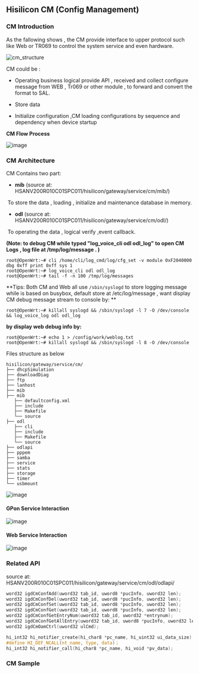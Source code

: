 

## Hisilicon CM (Config Management)

### CM Introduction

As the fallowing shows , the CM provide interface to upper protocol such like Web or TR069 to control  the system service and even hardware. 

![cm_structure](img\hisi_cm_structure.png)

CM could be :

- Operating business logical 
  provide  API  , received and collect configure message from WEB , Tr069  or other module , to forward and convert the format to SAL.

- Store data

- Initialize configuration ,CM loading configurations  by sequence and dependency  when device  startup 


**CM Flow Process**

![image](img\hi_cm_process.png)


### CM Architecture
CM Contains two part: 

- **mib** (source at:  HSANV200R010C01SPC011/hisilicon/gateway/service/cm/mib/) 

​	To store the data , loading , initialize and maintenance database in memory.

- **odl** (source at:  HSANV200R010C01SPC011/hisilicon/gateway/service/cm/odl/)

​	To operating the data , logical verify ,event callback.

**(Note:  to debug CM while typed "log_voice_cli odl odl_log" to open CM Logs , log file at /tmp/log/message . )**

```shell
root@OpenWrt:~# cli /home/cli/log_cmd/log/cfg_set -v module 0xF2040000 dbg 0xff print 0xff sys 1
root@OpenWrt:~# log_voice_cli odl odl_log
root@OpenWrt:~# tail -f -n 100 /tmp/log/messages
```

**Tips:  Both CM and Web all use ``/sbin/syslogd`` to store logging message while is based on busybox, default store at /etc/log/message , want display CM debug message stream to console by: **

```shell
root@OpenWrt:~# killall syslogd && /sbin/syslogd -l 7 -O /dev/console && log_voice_log odl odl_log
```

**by display web debug info by:**

```shell
root@OpenWrt:~# echo 1 > /config/work/weblog.txt
root@OpenWrt:~# killall syslogd && /sbin/syslogd -l 8 -O /dev/console
```

Files structure  as below

```shell
hisilicon/gateway/service/cm/
├── dhcpSimulation
├── downloadDiag
├── ftp
├── lanhost
├── mib
├── mib
   ├── defaultconfig.xml
   ├── include
   ├── Makefile
   └── source
├── odl
   ├── cli
   ├── include
   ├── Makefile
   └── source
├── odlapi
├── pppem
├── samba
├── service
├── stats
├── storage
├── timer
└── usbmount
```
![image](img\hi_cm_structure.png)





#### GPon Service Interaction

![image](img\hi_cm.png)

#### Web Service Interaction

![image](img\hi_cm2.png)

### Related API

source at: HSANV200R010C01SPC011/hisilicon/gateway/service/cm/odl/odlapi/

```c
word32 igdCmConfAdd(uword32 tab_id, uword8 *pucInfo, uword32 len);
word32 igdCmConfDel(uword32 tab_id, uword8 *pucInfo, uword32 len); 
word32 igdCmConfSet(uword32 tab_id, uword8 *pucInfo, uword32 len); 
word32 igdCmConfGet(uword32 tab_id, uword8 *pucInfo, uword32 len); 
word32 igdCmConfGetEntryNum(uword32 tab_id, uword32 *entrynum); 
word32 igdCmConfGetAllEntry(uword32 tab_id, uword8 *pucInfo, uword32 len); 
word32 igdCmOamCtrl(uword32 ulCmd); 

hi_int32 hi_notifier_create(hi_char8 *pc_name, hi_uint32 ui_data_size)； 
#define HI_DEF_NCALL(nt_name, type, data)； 
hi_int32 hi_notifier_call(hi_char8 *pc_name, hi_void *pv_data); 
```


### CM Sample


```c



```

